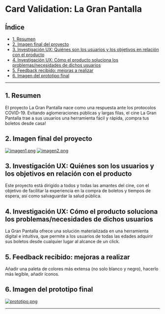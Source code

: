 # Card Validation: La Gran Pantalla

## Índice

* [1. Resumen](#1-resumen)
* [2. Imagen final del proyecto](#2-imagen-final-del-proyecto)
* [3. Investigación UX: Quiénes son los usuarios y los objetivos en relación con el producto](#3-investigación-ux-quiénes-son-los-usuarios-y-los-objetivos-en-relación-con-el-producto)
* [4. Investigación UX: Cómo el producto soluciona los problemas/necesidades de dichos usuarios](#4-investigación-ux-cómo-el-producto-soluciona-los-problemasnecesidades-de-dichos-usuarios)
* [5. Feedback recibido: mejoras a realizar](#5-feedback-recibido-mejoras-a-realizar)
* [6. Imagen del prototipo final](#6-imagen-del-prototipo-final)


***

## 1. Resumen 
El proyecto La Gran Pantalla nace como una respuesta ante los protocolos COVID-19.
Evitando aglomeraciones públicas y largas filas, el cine La Gran Pantalla trae a sus usuarios
una herramienta fácil y rápida, ¡compra tus boletos desde casa!

## 2. Imagen final del proyecto

[![imagen1.png](https://i.postimg.cc/FR5jfwPR/imagen1.png)](https://postimg.cc/f3C3pqQn)
[![imagen2.png](https://i.postimg.cc/MGRB8dW8/imagen2.png)](https://postimg.cc/GBLtFP8M)

## 3. Investigación UX: Quiénes son los usuarios y los objetivos en relación con el producto

Este proyecto está dirigido a todos y todas las amantes del cine, con el objetivo de facilitar
la experiencia en la compra de boletos y tiempos de espera, así como salvaguardar la salud
pública.

## 4. Investigación UX: Cómo el producto soluciona los problemas/necesidades de dichos usuarios

La Gran Pantalla ofrece una solución materializada en una herramienta digital e intuitiva,
que permite a los usuarios de todas las edades adquirir sus boletos desde cualquier lugar al
alcance de un click.

## 5. Feedback recibido: mejoras a realizar

Añadir una paleta de colores más extensa (no solo blanco y negro), hacerlo más legible,
añadir íconos.

## 6. Imagen del prototipo final

[![prototipo.png](https://i.postimg.cc/5NRQYZyV/prototipo.png)](https://postimg.cc/hfVtNZVy)

***


